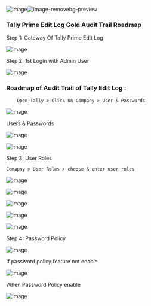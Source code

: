 ![image](https://github.com/HackWithSumit/TallyPrime-EditLog-Audit-RoadMap/assets/120317751/c8975710-a0c3-4278-b6e2-8e753f2437b8)![image-removebg-preview](https://github.com/HackWithSumit/TallyPrime-EditLog-Audit-RoadMap/assets/120317751/59714afa-4de7-4524-957e-828f2e637092)



<H3><B>Tally Prime Edit Log Gold Audit Trail Roadmap</B></H3>

Step 1: Gateway Of Tally Prime Edit Log

![image](https://github.com/HackWithSumit/TallyPrime-EditLog-Audit-RoadMap/assets/120317751/10a64701-2d3d-4202-869b-b22ba2b39fd0)




Step 2: 1st Login with Admin User

![image](https://github.com/HackWithSumit/TallyPrime-EditLog-Audit-RoadMap/assets/120317751/c93b399a-8ebc-42fb-8e0d-2beb0838219d)


<h3>Roadmap of Audit Trail of Tally Edit Log :</h3>

        Open Tally > Click On Company > User & Passwords

  ![image](https://github.com/HackWithSumit/TallyPrime-EditLog-Audit-RoadMap/assets/120317751/2a02420e-3a07-43d5-bff0-06a7ee50702f)


  Users & Passwords

  ![image](https://github.com/HackWithSumit/TallyPrime-EditLog-Audit-RoadMap/assets/120317751/9b143d56-bbeb-4c77-b71d-b51af7411504)

 ![image](https://github.com/HackWithSumit/TallyPrime-EditLog-Audit-RoadMap/assets/120317751/d0c5d198-786d-4f7a-a4bb-d95b8c1c0b4a)


 Step 3: User Roles

    Comapny > User Roles > choose & enter user roles
![image](https://github.com/HackWithSumit/TallyPrime-EditLog-Audit-RoadMap/assets/120317751/3ce15e6e-43b9-43ab-9933-004ef18e47e5)

![image](https://github.com/HackWithSumit/TallyPrime-EditLog-Audit-RoadMap/assets/120317751/c3860aff-d7ac-46ee-9be8-6a5bed162970)

![image](https://github.com/HackWithSumit/TallyPrime-EditLog-Audit-RoadMap/assets/120317751/1e3d5886-c1a7-487f-96f7-36c89a1b08ca)

![image](https://github.com/HackWithSumit/TallyPrime-EditLog-Audit-RoadMap/assets/120317751/2ee4894b-1ad8-4be8-9b32-24275fe5428d)

![image](https://github.com/HackWithSumit/TallyPrime-EditLog-Audit-RoadMap/assets/120317751/85866dd3-8f3d-45fd-ac38-6e93cff5644d)



Step 4: Password Policy 

![image](https://github.com/HackWithSumit/TallyPrime-EditLog-Audit-RoadMap/assets/120317751/15c52e7c-f505-453c-b518-02e1fcfd57df)



If password policy feature not enable 

![image](https://github.com/HackWithSumit/TallyPrime-EditLog-Audit-RoadMap/assets/120317751/608f4ce1-0704-4960-9357-b7b3b5762b0f)

When Password Policy enable


![image](https://github.com/HackWithSumit/TallyPrime-EditLog-Audit-RoadMap/assets/120317751/9afcac66-094b-43c9-a0b1-c16d5872e0a8)
















    

      





